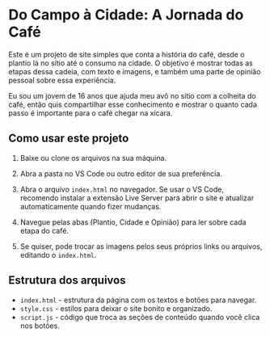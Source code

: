 # Do Campo à Cidade: A Jornada do Café
Este é um projeto de site simples que conta a história do café, desde o plantio lá no sítio até o consumo na cidade. O objetivo é mostrar todas as etapas dessa cadeia, com texto e imagens, e também uma parte de opinião pessoal sobre essa experiência.

Eu sou um jovem de 16 anos que ajuda meu avô no sítio com a colheita do café, então quis compartilhar esse conhecimento e mostrar o quanto cada passo é importante para o café chegar na xícara.

## Como usar este projeto

1. Baixe ou clone os arquivos na sua máquina.

2. Abra a pasta no VS Code ou outro editor de sua preferência.

3. Abra o arquivo `index.html` no navegador. Se usar o VS Code, recomendo instalar a extensão Live Server para abrir o site e atualizar automaticamente quando fizer mudanças.

4. Navegue pelas abas (Plantio, Cidade e Opinião) para ler sobre cada etapa do café.

5. Se quiser, pode trocar as imagens pelos seus próprios links ou arquivos, editando o `index.html`.

## Estrutura dos arquivos

- `index.html` - estrutura da página com os textos e botões para navegar.
- `style.css` - estilos para deixar o site bonito e organizado.
- `script.js` - código que troca as seções de conteúdo quando você clica nos botões.
